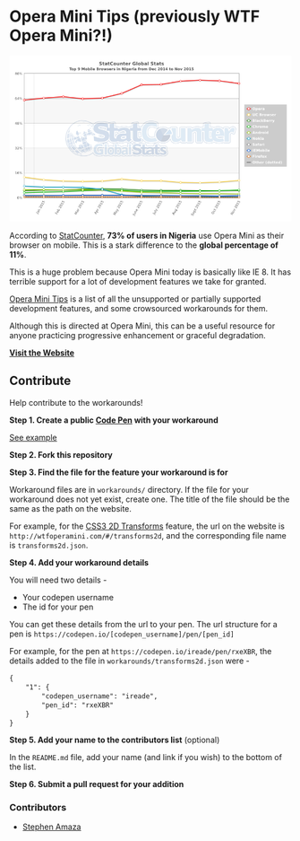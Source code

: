 # Opera Mini Tips (previously WTF Opera Mini?!)


![Stat Counter Browser Statistics for Nigeria](images/Nigeria.png)

According to [StatCounter](http://gs.statcounter.com/#mobile_browser-NG-monthly-201412-201511), **73% of users in Nigeria** use Opera Mini as their browser on mobile. This is a stark difference to the **global percentage of 11%**.

This is a huge problem because Opera Mini today is basically like IE 8. It has terrible support for a lot of development features we take for granted.

[Opera Mini Tips](ttp://operamini.tips) is a list of all the unsupported or partially supported development features, and some crowsourced workarounds for them.

Although this is directed at Opera Mini, this can be a useful resource for anyone practicing progressive enhancement or graceful degradation.


**[Visit the Website](https://operamini.tips)**


## Contribute

Help contribute to the workarounds!


**Step 1. Create a public [Code Pen](https://codepen.io/pen/) with your workaround**

[See example](https://codepen.io/ireade/pen/rxeXBR)


**Step 2. Fork this repository**


**Step 3. Find the file for the feature your workaround is for**

Workaround files are in `workarounds/` directory.
If the file for your workaround does not yet exist, create one. The title of the file should be the same as the path on the website.

For example, for the [CSS3 2D Transforms](https://operamini.tips/#/transforms2d) feature, the url on the website is `http://wtfoperamini.com/#/transforms2d`, and the corresponding file name is `transforms2d.json`.


**Step 4. Add your workaround details**

You will need two details -

- Your codepen username
- The id for your pen

You can get these details from the url to your pen. The url structure for a pen is `https://codepen.io/[codepen_username]/pen/[pen_id]`

For example, for the pen at `https://codepen.io/ireade/pen/rxeXBR`, the details added to the file in `workarounds/transforms2d.json` were -

```
{
	"1": {
		"codepen_username": "ireade",
		"pen_id": "rxeXBR"
	}
}
```

**Step 5. Add your name to the contributors list** (optional)

In the `README.md` file, add your name (and link if you wish) to the bottom of the list.



**Step 6. Submit a pull request for your addition**



### Contributors

- [Stephen Amaza](https://github.com/steveamaza)
